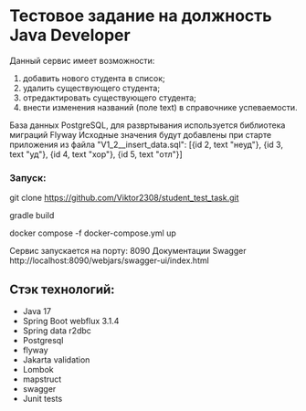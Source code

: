 # Тестовое задание на должность Java Developer

Данный сервис имеет возможности:

1. добавить нового студента в список;
2. удалить существующего студента;
3. отредактировать существующего студента;
4. внести изменения названий (поле text) в справочнике успеваемости. 

База данных PostgreSQL, для развртывания используется библиотека миграций Flyway
Исходные значения будут добавлены при старте приложения из файла "V1_2__insert_data.sql":
[{id 2, text "неуд"}, {id 3, text "уд"}, {id 4, text "хор"}, {id 5, text "отл"}]

### Запуск:
git clone https://github.com/Viktor2308/student_test_task.git

gradle build

docker compose -f docker-compose.yml up

Сервис запускается на порту: 8090
Документации Swagger http://localhost:8090/webjars/swagger-ui/index.html

## Стэк технологий:
- Java 17
- Spring Boot webflux 3.1.4
- Spring data r2dbc
- Postgresql
- flyway
- Jakarta validation
- Lombok
- mapstruct
- swagger
- Junit tests



